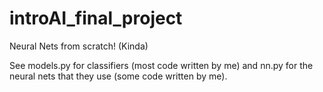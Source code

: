 # introAI_final_project

Neural Nets from scratch! (Kinda)

See models.py for classifiers (most code written by me) and nn.py for the neural nets that they use (some code written by me).
